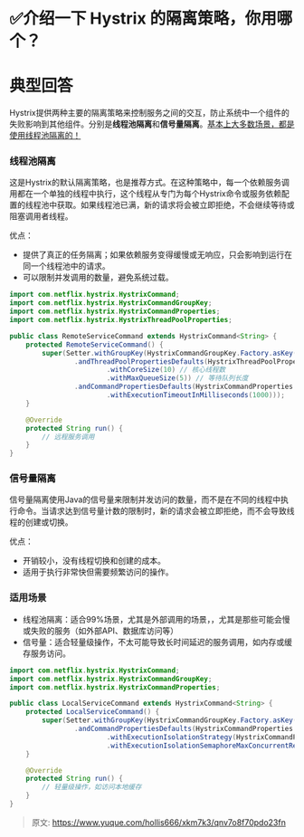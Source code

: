 # ✅介绍一下 Hystrix 的隔离策略，你用哪个？

# 典型回答


Hystrix提供两种主要的隔离策略来控制服务之间的交互，防止系统中一个组件的失败影响到其他组件。分别是**线程池隔离**和**信号量隔离**。<u>基本上大多数场景，都是使用线程池隔离的！</u>



### <font style="color:rgb(13, 13, 13);">线程池隔离</font>
这是Hystrix的默认隔离策略，也是推荐方式。在这种策略中，每一个依赖服务调用都在一个单独的线程中执行，这个线程从专门为每个Hystrix命令或服务依赖配置的线程池中获取。如果线程池已满，新的请求将会被立即拒绝，不会继续等待或阻塞调用者线程。



优点：

+ 提供了真正的任务隔离；如果依赖服务变得缓慢或无响应，只会影响到运行在同一个线程池中的请求。
+ 可以限制并发调用的数量，避免系统过载。



```java
import com.netflix.hystrix.HystrixCommand;
import com.netflix.hystrix.HystrixCommandGroupKey;
import com.netflix.hystrix.HystrixCommandProperties;
import com.netflix.hystrix.HystrixThreadPoolProperties;

public class RemoteServiceCommand extends HystrixCommand<String> {
    protected RemoteServiceCommand() {
        super(Setter.withGroupKey(HystrixCommandGroupKey.Factory.asKey("HollisExampleGroup"))
                .andThreadPoolPropertiesDefaults(HystrixThreadPoolProperties.Setter()
                        .withCoreSize(10) // 核心线程数
                        .withMaxQueueSize(5)) // 等待队列长度
                .andCommandPropertiesDefaults(HystrixCommandProperties.Setter()
                        .withExecutionTimeoutInMilliseconds(1000)));
    }

    @Override
    protected String run() {
        // 远程服务调用
    }
}

```



### <font style="color:rgb(13, 13, 13);">信号量隔离</font>
信号量隔离使用Java的信号量来限制并发访问的数量，而不是在不同的线程中执行命令。当请求达到信号量计数的限制时，新的请求会被立即拒绝，而不会导致线程的创建或切换。



优点：

+ 开销较小，没有线程切换和创建的成本。
+ 适用于执行非常快但需要频繁访问的操作。



### 适用场景
+ 线程池隔离：适合99%场景，尤其是外部调用的场景，，尤其是那些可能会慢或失败的服务（如外部API、数据库访问等）
+ 信号量：适合轻量级操作，不太可能导致长时间延迟的服务调用，如内存或缓存服务访问。



```java
import com.netflix.hystrix.HystrixCommand;
import com.netflix.hystrix.HystrixCommandGroupKey;
import com.netflix.hystrix.HystrixCommandProperties;

public class LocalServiceCommand extends HystrixCommand<String> {
    protected LocalServiceCommand() {
        super(Setter.withGroupKey(HystrixCommandGroupKey.Factory.asKey("HollisExampleGroup"))
                .andCommandPropertiesDefaults(HystrixCommandProperties.Setter()
                        .withExecutionIsolationStrategy(HystrixCommandProperties.ExecutionIsolationStrategy.SEMAPHORE)
                        .withExecutionIsolationSemaphoreMaxConcurrentRequests(5)));
    }

    @Override
    protected String run() {
        // 轻量级操作，如访问本地缓存
    }
}

```



> 原文: <https://www.yuque.com/hollis666/xkm7k3/qnv7o8f70pdo23fn>